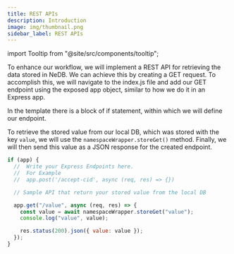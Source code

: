```yaml
---
title: REST APIs
description: Introduction
image: img/thumbnail.png
sidebar_label: REST APIs
---
```


import Tooltip from "@site/src/components/tooltip";

To enhance our workflow, we will implement a REST API for retrieving the data stored in NeDB. We can achieve this by creating a GET request. To accomplish this, we will navigate to the index.js file and add our GET endpoint using the exposed app object, similar to how we do it in an Express app.

In the template there is a block of if statement, within which we will define our endpoint.

To retrieve the stored value from our local DB, which was stored with the key `value`, we will use the `namespaceWrapper.storeGet()` method. Finally, we will then send this value as a JSON response for the created endpoint.

```js
if (app) {
  //  Write your Express Endpoints here.
  //  For Example
  //  app.post('/accept-cid', async (req, res) => {})

  // Sample API that return your stored value from the local DB

  app.get("/value", async (req, res) => {
    const value = await namespaceWrapper.storeGet("value");
    console.log("value", value);

    res.status(200).json({ value: value });
  });
}
```
